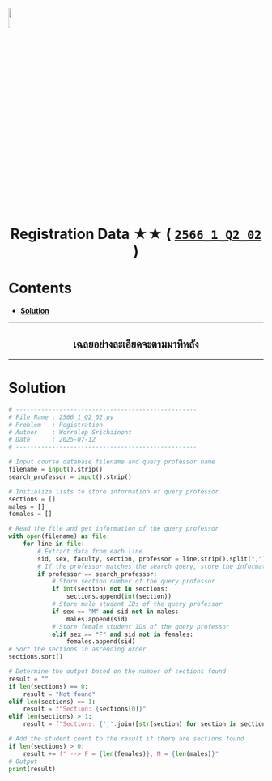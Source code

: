 <p align="left">
  <a href="../../README.md">
    <img src="../../../../Z99-OTHERS/00-common/00-back.png" style="width:10%">
  </a>
</p>

<div align="center">
  <h1>
    Registration Data ★★ (
      <a href="https://drive.google.com/file/d/1I--JE-9RUlVGtxYaqCl41rCbGkQUlSiq/view?usp=sharing">
        <code>2566_1_Q2_02</code>
      </a>
    )
  </h1>
</div>

# Contents

-   [**Solution**](#solution)

---

<div align="center">
  <h2>เฉลยอย่างละเอียดจะตามมาทีหลัง</h2>
</div>

---

# Solution

```python
# --------------------------------------------------
# File Name : 2566_1_Q2_02.py
# Problem   : Registration
# Author    : Worralop Srichainont
# Date      : 2025-07-12
# --------------------------------------------------

# Input course database filename and query professor name
filename = input().strip()
search_professor = input().strip()

# Initialize lists to store information of query professor
sections = []
males = []
females = []

# Read the file and get information of the query professor
with open(filename) as file:
    for line in file:
        # Extract data from each line
        sid, sex, faculty, section, professor = line.strip().split(",")
        # If the professor matches the search query, store the information
        if professor == search_professor:
            # Store section number of the query professor
            if int(section) not in sections:
                sections.append(int(section))
            # Store male student IDs of the query professor
            if sex == "M" and sid not in males:
                males.append(sid)
            # Store female student IDs of the query professor
            elif sex == "F" and sid not in females:
                females.append(sid)
# Sort the sections in ascending order
sections.sort()

# Determine the output based on the number of sections found
result = ""
if len(sections) == 0:
    result = "Not found"
elif len(sections) == 1:
    result = f"Section: {sections[0]}"
elif len(sections) > 1:
    result = f"Sections: {','.join([str(section) for section in sections])}"

# Add the student count to the result if there are sections found
if len(sections) > 0:
    result += f" --> F = {len(females)}, M = {len(males)}"
# Output
print(result)
```
